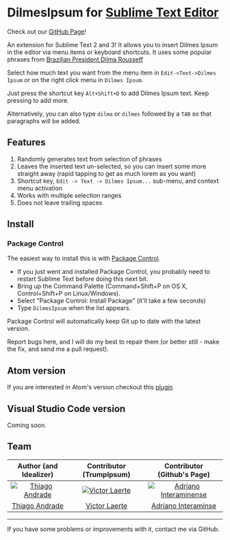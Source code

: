 <a href="#readme" ></a>

# DilmesIpsum for [Sublime Text Editor](http://www.sublimetext.com/)

Check out our <a href="http://thiagoh.github.io/sublime-dilmes-ipsum" target="_blank">GitHub Page</a>!

An extension for Sublime Text 2 and 3! It allows you to insert Dilmes Ipsum in the editor via menu items or keyboard shortcuts. It uses some popular phrases from [Brazilian President Dilma Rousseff](https://en.wikipedia.org/wiki/Dilma_Rousseff)

Select how much text you want from the menu item in `Edit->Text->Dilmes Ipsum` or on the right click menu in `Dilmes Ipsum`.

Just press the shortcut key `Alt+Shift+D` to add Dilmes Ipsum text. Keep pressing to add more.

Alternatively, you can also type `dilma` or `dilmes` followed by a `TAB` so that paragraphs will be added.

## Features

1. Randomly generates text from selection of phrases
2. Leaves the inserted text un-selected, so you can insert some more straight away (rapid tapping to get as much lorem as you want)
3. Shortcut key, `Edit -> Text -> Dilmes Ipsum...` sub-menu, and context menu activation
4. Works with multiple selection ranges
5. Does not leave trailing spaces

## Install

### Package Control

The easiest way to install this is with [Package Control](https://packagecontrol.io/packages/Dilmes%20Ipsum).

 * If you just went and installed Package Control, you probably need to restart Sublime Text before doing this next bit.
 * Bring up the Command Palette (Command+Shift+P on OS X, Control+Shift+P on Linux/Windows).
 * Select "Package Control: Install Package" (it'll take a few seconds)
 * Type `DilmesIpsum` when the list appears.

Package Control will automatically keep Git up to date with the latest version.

Report bugs here, and I will do my best to repair them (or better still - make the fix, and send me a pull request).

## Atom version

If you are interested in Atom's version checkout this [plugin](https://github.com/thiagoh/atom-dilmes-ipsum)

## Visual Studio Code version

Coming soon.

## Team

| Author (and Idealizer) | Contributor (TrumpIpsum) | Contributor (Github's Page) |
|:-:|:-:|:-:|
| [![Thiago Andrade](https://avatars2.githubusercontent.com/u/110336?s=70)](https://github.com/thiagoh) | [![Victor Laerte](https://avatars0.githubusercontent.com/u/7623098?s=70)](https://github.com/victorlaerte) | [![Adriano Interaminense](https://avatars2.githubusercontent.com/u/12699849?s=70)](https://github.com/interaminense) |
| [Thiago Andrade](https://github.com/thiagoh) | [Victor Laerte](http://www.victorlaerte.com) | [Adriano Interaminse](https://github.com/interaminense) |

---

If you have some problems or improvements with it, contact me via GitHub.
